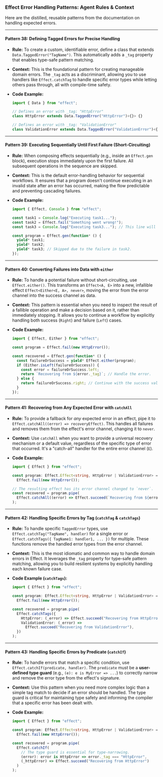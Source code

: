 ### Effect Error Handling Patterns: Agent Rules & Context

Here are the distilled, reusable patterns from the documentation on handling expected errors.

---

#### **Pattern 38: Defining Tagged Errors for Precise Handling**

- **Rule:** To create a custom, identifiable error, define a class that extends `Data.TaggedError("TagName")`. This automatically adds a `_tag` property that enables type-safe pattern matching.

- **Context:** This is the foundational pattern for creating manageable domain errors. The `_tag` acts as a discriminant, allowing you to use handlers like `Effect.catchTag` to handle specific error types while letting others pass through, all with compile-time safety.

- **Code Example:**

  ```typescript
  import { Data } from "effect";

  // Defines an error with _tag: "HttpError"
  class HttpError extends Data.TaggedError("HttpError")<{}> {}

  // Defines an error with _tag: "ValidationError"
  class ValidationError extends Data.TaggedError("ValidationError")<{}> {}
  ```

---

#### **Pattern 39: Executing Sequentially Until First Failure (Short-Circuiting)**

- **Rule:** When composing effects sequentially (e.g., inside an `Effect.gen` block), execution stops immediately upon the first failure. All subsequent operations in the sequence are skipped.

- **Context:** This is the default error-handling behavior for sequential workflows. It ensures that a program doesn't continue executing in an invalid state after an error has occurred, making the flow predictable and preventing cascading failures.

- **Code Example:**

  ```typescript
  import { Effect, Console } from "effect";

  const task1 = Console.log("Executing task1...");
  const task2 = Effect.fail("Something went wrong!");
  const task3 = Console.log("Executing task3..."); // This line will never be reached.

  const program = Effect.gen(function* () {
    yield* task1;
    yield* task2;
    yield* task3; // Skipped due to the failure in task2.
  });
  ```

---

#### **Pattern 40: Converting Failures into Data with `either`**

- **Rule:** To handle a potential failure without short-circuiting, use `Effect.either()`. This transforms an `Effect<A, E>` into a new, infallible effect `Effect<Either<E, A>, never>`, moving the error from the error channel into the success channel as data.

- **Context:** This pattern is essential when you need to inspect the result of a fallible operation and make a decision based on it, rather than immediately stopping. It allows you to continue a workflow by explicitly handling both success (`Right`) and failure (`Left`) cases.

- **Code Example:**

  ```typescript
  import { Effect, Either } from "effect";

  const program = Effect.fail(new HttpError());

  const recovered = Effect.gen(function* () {
    const failureOrSuccess = yield* Effect.either(program);
    if (Either.isLeft(failureOrSuccess)) {
      const error = failureOrSuccess.left;
      return `Recovering from ${error._tag}`; // Handle the error.
    } else {
      return failureOrSuccess.right; // Continue with the success value.
    }
  });
  ```

---

#### **Pattern 41: Recovering from Any Expected Error with `catchAll`**

- **Rule:** To provide a fallback for _any_ expected error in an effect, pipe it to `Effect.catchAll((error) => recoveryEffect)`. This handles all failures and removes them from the effect's error channel, changing it to `never`.

- **Context:** Use `catchAll` when you want to provide a universal recovery mechanism or a default value, regardless of the specific type of error that occurred. It's a "catch-all" handler for the entire error channel (`E`).

- **Code Example:**

  ```typescript
  import { Effect } from "effect";

  const program: Effect.Effect<string, HttpError | ValidationError> =
    Effect.fail(new HttpError());

  // The resulting effect has its error channel changed to `never`.
  const recovered = program.pipe(
    Effect.catchAll((error) => Effect.succeed(`Recovering from ${error._tag}`))
  );
  ```

---

#### **Pattern 42: Handling Specific Errors by Tag (`catchTag` & `catchTags`)**

- **Rule:** To handle specific `TaggedError` types, use `Effect.catchTag("TagName", handler)` for a single error or `Effect.catchTags({ TagName1: handler1, ... })` for multiple. These functions remove the handled error types from the error channel.

- **Context:** This is the most idiomatic and common way to handle domain errors in Effect. It leverages the `_tag` property for type-safe pattern matching, allowing you to build resilient systems by explicitly handling each known failure case.

- **Code Example (`catchTags`):**

  ```typescript
  import { Effect } from "effect";

  const program: Effect.Effect<string, HttpError | ValidationError> =
    Effect.fail(new HttpError());

  const recovered = program.pipe(
    Effect.catchTags({
      HttpError: (_error) => Effect.succeed("Recovering from HttpError"),
      ValidationError: (_error) =>
        Effect.succeed("Recovering from ValidationError"),
    })
  );
  ```

---

#### **Pattern 43: Handling Specific Errors by Predicate (`catchIf`)**

- **Rule:** To handle errors that match a specific condition, use `Effect.catchIf(predicate, handler)`. The `predicate` must be a **user-defined type guard** (e.g., `(e): e is MyError => ...`) to correctly narrow and remove the error type from the effect's signature.

- **Context:** Use this pattern when you need more complex logic than a simple tag match to decide if an error should be handled. The type guard is critical for maintaining type safety and informing the compiler that a specific error has been dealt with.

- **Code Example:**

  ```typescript
  import { Effect } from "effect";

  const program: Effect.Effect<string, HttpError | ValidationError> =
    Effect.fail(new HttpError());

  const recovered = program.pipe(
    Effect.catchIf(
      // The type guard is essential for type-narrowing.
      (error): error is HttpError => error._tag === "HttpError",
      (_httpError) => Effect.succeed("Recovering from HttpError")
    )
  );
  ```
